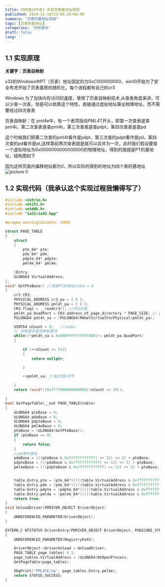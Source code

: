 ```yaml
---
title: 内核驱动开发1 实现页表基地址获取
published: 2024-11-16T22:06:26+08:00
summary: "页表的基地址获取"
tags: [页表的基地址]
categories: '内核驱动'
draft: false 
lang: ''
---
```


## 1.1 实现原理

**关键字：页表自映射**

x32的Windows中PT（页表）地址固定的为0xC000000000，win10开始为了安全考虑开始了页表基质的随机化，每个进程都有自己的cr3

Windows 为了加快内存访问的速度，使用了页表自映射技术,从查表角度来讲，可以少查一次表，但是可以依靠这个特性，直接通过虚拟地址算出物理地址，而不需要经过四次查表

页表自映射：在 pml4e中，有一个表项指向PML4T开头，即第一次查表是查pml4t，第二次查表是查pml4t，第三次查表是查pdpt，第四次查表是查pd

这个时候我们把第二次查的pml4t看作是pdpt，第三次查的pdpt看作是pd，第四次查的pd看作是pt,这样第前两次查表就是就可以合并为一次，此时我们假设要查一个虚拟地址为0x0000000000000000的物理地址，得到的值就是PT的基地址，结构图如下

因为这样页面内偏移地址都为0，所以实际的得到的地址为四个表的基地址
![picture 0](../images/deac3beeaa7a2bbff54ac0abfa1f91c3a668aaf56699ec5ba81d7f08e557e655.png)  

## 1.2 实现代码（我承认这个实现过程我懒得写了）

```C++ 
#include <intrin.h>
#include <ntifs.h>
#include <ntddk.h>
#include "ia32/ia32.hpp"

#pragma warning(disable: 4389)

struct PAGE_TABLE
{
	struct
	{
		pte_64* pte;
		pde_64* pde;
		pdpte_64* pdpte; 
		pml4e_64* pml4e;

	}Entry;
	ULONG64 VirtualAddress;
};
void* GetPteBase() //得到PT的地址index = 0
{
	cr3 CR3;
	PHYSICAL_ADDRESS cr3_pa = { 0 };
	PHYSICAL_ADDRESS pml4t_pa = { 0 };
	CR3.flags = __readcr3(); //CR3的值
	pml4t_pa.QuadPart = CR3.address_of_page_directory * PAGE_SIZE; // pml4t的首地址
	PULONG64 pml4t_va = (PULONG64)MmGetVirtualForPhysical(pml4t_pa);

	UINT64 nCount = 0;   //index
	// 判断是否是自映射表项
	while((*pml4t_va & 0x000FFFFFFFFFF000)!= pml4t_pa.QuadPart)
	{
		
		if (++nCount >= 512)
		{
			return nullptr;

		}

		++pml4t_va; //每次加8字节

	}
	return (void*)(0xffff000000000000|(nCount << 39));

}
bool GetPageTable(__out PAGE_TABLE&table)
{
	ULONG64 pteBase = 0;
	ULONG64 pdeBase = 0;
	ULONG64 pdpteBase = 0;
	ULONG64 pml4eBase = 0;
	pteBase = (ULONG64)GetPteBase();
	if (pteBase == 0)
	{
		return false;
	}
	//pd表的基址
	pdeBase = (((pteBase & 0xffffffffffff) >> 12) << 3) + pteBase;
	pdpteBase = (((pdeBase & 0xffffffffffff) >> 12) << 3) + pteBase;
	pml4eBase = (((pdpteBase & 0xffffffffffff) >> 12) << 3) + pteBase;


	table.Entry.pte = (pte_64*)((((table.VirtualAddress & 0xffffffffffff) >> 12) << 3) + pteBase);
	table.Entry.pde = (pde_64*)((((table.VirtualAddress & 0xffffffffffff) >> 21) << 3) + pdeBase);
	table.Entry.pdpte = (pdpte_64*)((((table.VirtualAddress & 0xffffffffffff) >> 30) << 3) + pdpteBase);
	table.Entry.pml4e = (pml4e_64*)((((table.VirtualAddress & 0xffffffffffff) >> 39) << 3) + pml4eBase);
	return true;
}
void UnloadDriver(PDRIVER_OBJECT DriverObject)
{
	UNREFERENCED_PARAMETER(DriverObject);
}

EXTERN_C NTSTATUS DriverEntry(PDRIVER_OBJECT DriverObject, PUNICODE_STRING RegistryPath)
{
	UNREFERENCED_PARAMETER(RegistryPath);

	DriverObject->DriverUnload = UnloadDriver;
	PAGE_TABLE page_tables{ 0 };
	page_tables.VirtualAddress = (ULONG64)NtOpenProcess;
	GetPageTable(page_tables);

	DbgPrint("PML4TE:%p", page_tables.Entry.pml4e);
	return STATUS_SUCCESS;
}
```
